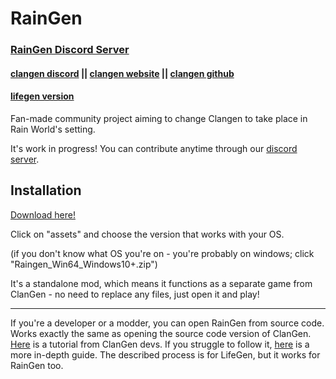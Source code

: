 # RainGen

### [RainGen Discord Server](https://discord.gg/Zyj6vTq4rS)
#### [clangen discord](https://discord.gg/clangen) || [clangen website](https://clangen.io/) || [clangen github](https://github.com/ClanGenOfficial/clangen)
#### [lifegen version](https://github.com/sunflower8804/cyclegen)
Fan-made community project aiming to change Clangen to take place in Rain World's setting. 

It's work in progress! You can contribute anytime through our [discord server](https://discord.gg/Zyj6vTq4rS). 

## Installation
[Download here!](https://github.com/sunflower8804/raingen-latest/releases/latest)

Click on "assets" and choose the version that works with your OS.

(if you don't know what OS you're on - you're probably on windows; click "Raingen_Win64_Windows10+.zip")

It's a standalone mod, which means it functions as a separate game from ClanGen - no need to replace any files, just open it and play!

-----------------------------

If you're a developer or a modder, you can open RainGen from source code. Works exactly the same as opening the source code version of ClanGen. [Here](https://github.com/ClanGenOfficial/clangen?tab=readme-ov-file#running-from-source) is a tutorial from ClanGen devs. If you struggle to follow it, [here](https://docs.google.com/document/d/1Iakhi3sWnx9ubc3njK4k07xttQilN5W4WITgknla59Q/edit) is a more in-depth guide. The described process is for LifeGen, but it works for RainGen too.
